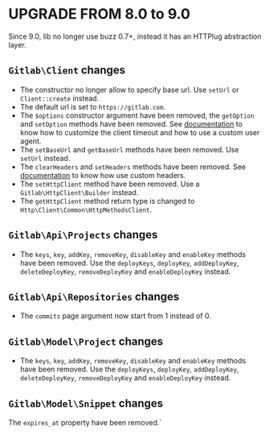 # UPGRADE FROM 8.0 to 9.0

Since 9.0, lib no longer use buzz 0.7+, instead it has an HTTPlug abstraction layer.

## `Gitlab\Client` changes

* The constructor no longer allow to specify base url. Use `setUrl` or `Client::create` instead.
* The default url is set to `https://gitlab.com`.
* The `$options` constructor argument have been removed, the `getOption` and `setOption` methods have been removed.
See [documentation](doc/customize.md) to know how to customize the client timeout and how to use a custom user agent.
* The `setBaseUrl` and `getBaseUrl` methods have been removed. Use `setUrl` instead.
* The `clearHeaders` and `setHeaders` methods have been removed. See [documentation](doc/customize.md) to know how use custom headers.
* The `setHttpClient` method have been removed. Use a `Gitlab\HttpClient\Builder` instead. 
* The `getHttpClient` method return type is changed to `Http\Client\Common\HttpMethodsClient`.

## `Gitlab\Api\Projects` changes

* The `keys`, `key`, `addKey`, `removeKey`, `disableKey` and `enableKey` methods have been removed.
Use the `deployKeys`, `deployKey`, `addDeployKey`, `deleteDeployKey`, `removeDeployKey` and `enableDeployKey` instead.

## `Gitlab\Api\Repositories` changes

* The `commits` page argument now start from 1 instead of 0.

## `Gitlab\Model\Project` changes

* The `keys`, `key`, `addKey`, `removeKey`, `disableKey` and `enableKey` methods have been removed.
Use the `deployKeys`, `deployKey`, `addDeployKey`, `deleteDeployKey`, `removeDeployKey` and `enableDeployKey` instead.

## `Gitlab\Model\Snippet` changes

The `expires_at` property have been removed.`
